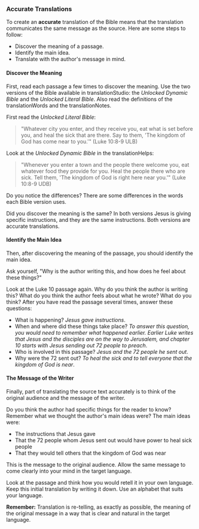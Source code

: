 
### Accurate Translations

To create an **accurate** translation of the Bible means that the translation communicates the same message as the source. Here are some steps to follow:

   * Discover the meaning of a passage.
   * Identify the main idea.
   * Translate with the author's message in mind.

#### Discover the Meaning

First, read each passage a few times to discover the meaning. Use the two versions of the Bible available in translationStudio: the *Unlocked Dynamic Bible* and the *Unlocked Literal Bible*. Also read the definitions of the translationWords and the translationNotes.

First read the *Unlocked Literal Bible*:
>"Whatever city you enter, and they receive you, eat what is set before you, and heal the sick that are there. Say to them, 'The kingdom of God has come near to you.'" (Luke 10:8-9 ULB)

Look at the *Unlocked Dynamic Bible* in the translationHelps:
>"Whenever you enter a town and the people there welcome you, eat whatever food they provide for you. Heal the people there who are sick. Tell them, 'The kingdom of God is right here near you.'" (Luke 10:8-9 UDB)

Do you notice the differences? There are some differences in the words each Bible version uses.

Did you discover the meaning is the same? In both versions Jesus is giving specific instructions, and they are the same instructions. Both versions are accurate translations.

#### Identify the Main Idea

Then, after discovering the meaning of the passage, you should identify the main idea.

Ask yourself, "Why is the author writing this, and how does he feel about these things?"

Look at the Luke 10 passage again. Why do you think the author is writing this? What do you think the author feels about what he wrote? What do you think? After you have read the passage several times, answer these questions:

  * What is happening? *Jesus gave instructions*.
  * When and where did these things take place? *To answer this question, you would need to remember what happened earlier. Earlier Luke writes that Jesus and the disciples are on the way to Jerusalem, and chapter 10 starts with Jesus sending out 72 people to preach*.
  * Who is involved in this passage? *Jesus and the 72 people he sent out*.
  * Why were the 72 sent out? *To heal the sick and to tell everyone that the kingdom of God is near*.

#### The Message of the Writer

Finally, part of translating the source text accurately is to think of the original audience and the message of the writer.

Do you think the author had specific things for the reader to know? Remember what we thought the author's main ideas were? The main ideas were:

   * The instructions that Jesus gave
   * That the 72 people whom Jesus sent out would have power to heal sick people
   * That they would tell others that the kingdom of God was near

This is the message to the original audience. Allow the same message to come clearly into your mind in the target language.

Look at the passage and think how you would retell it in your own language. Keep this initial translation by writing it down. Use an alphabet that suits your language.

**Remember:** Translation is re-telling, as exactly as possible, the meaning of the original message in a way that is clear and natural in the target language.